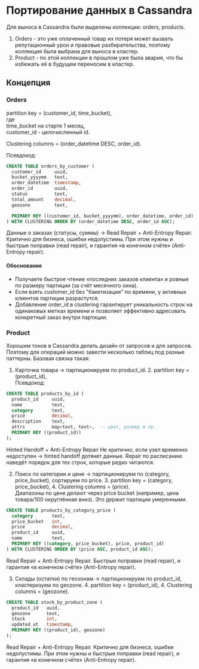 # Портирование данных в Cassandra

Для выноса в Cassandra были выделены коллекции: orders, products.

1. Orders - это уже оплаченный товар их потеря может вызвать репутационный урон и правовые разбирательства, 
поэтому коллекция была выбрана для выноса в кластер. 
2. Product - по этой коллекции в прошлом уже была авария, что бы избежать её в будущем переносим в кластер. 

## Концепция

### Orders
partition key = (customer_id, time_bucket),   
где  
time_bucket на старте 1 месяц,  
customer_id - целочисленный id.

Clustering columns = (order_datetime DESC, order_id).   

Псевдокод:
```sql
CREATE TABLE orders_by_customer (
  customer_id     uuid,
  bucket_yyyymm   text,             
  order_datetime  timestamp,
  order_id        uuid,
  status          text,
  total_amount    decimal,
  geozone         text,

  PRIMARY KEY ((customer_id, bucket_yyyymm), order_datetime, order_id)
) WITH CLUSTERING ORDER BY (order_datetime DESC, order_id ASC);

```

Данные о заказах (статусы, суммы) → Read Repair + Anti-Entropy Repair.
Критично для бизнеса, ошибки недопустимы.
При этом нужны и быстрые поправки (read repair), и гарантия «в конечном счёте» (Anti-Entropy repair).

#### Обоснование

* Получаете быстрое чтение «последних заказов клиента» и ровные по размеру партиции (за счёт месячного окна).
* Если взять customer_id без "бакетизации" по времени, у активных клиентов партиции разрастутся.
* Добавление order_id в clustering гарантирует уникальность строк на одинаковых метках времени и позволяет эффективно адресовать конкретный заказ внутри партиции.

### Product

Хорошим тонов в Cassandra делать дизайн от запросов и для запросов. 
Поэтому для операций можно завести несколько таблиц под разные паттерны. Базовая связка такая:

1. Карточка товара → партиционируем по product_id. 
   2. partition key = (product_id),   
Псевдокод:
```sql
CREATE TABLE products_by_id (
  product_id     uuid,
  name           text,
  category       text,
  price          decimal,
  description    text,
  attrs          map<text, text>,  -- цвет, размер и пр.
  PRIMARY KEY ((product_id))
);
```

Hinted Handoff + Anti-Entropy Repair
Не критично, если узел временно недоступен → hinted handoff дотянет данные.
Repair по расписанию наведёт порядок для тех строк, которые редко читаются.

2. Поиск по категории и цене → партиционируем по (category, price_bucket), сортируем по price. 
   3. partition key = (category, price_bucket), 
   4. Clustering columns = (price).   
Диапазоны по цене делают через price bucket (например, цена товара/100 округлённая вниз). Это держит партиции умеренными.
```sql
CREATE TABLE products_by_category_price (
  category       text,
  price_bucket   int,          
  price          decimal,
  product_id     uuid,
  name           text,
  PRIMARY KEY ((category, price_bucket), price, product_id)
) WITH CLUSTERING ORDER BY (price ASC, product_id ASC);
```

Read Repair + Anti-Entropy Repair.
Быстрые поправки (read repair), и гарантия «в конечном счёте» (Anti-Entropy repair).

3. Склады (остатки) по геозонам → партиционируем по product_id, кластеризуем по geozone.
   4. partition key = (product_id), 
   4. Clustering columns = (geozone).

```sql
CREATE TABLE stock_by_product_zone (
  product_id   uuid,
  geozone      text,
  stock        int,
  updated_at   timestamp,
  PRIMARY KEY ((product_id), geozone)
);
```
Read Repair + Anti-Entropy Repair.
Критично для бизнеса, ошибки недопустимы.
При этом нужны и быстрые поправки (read repair), и гарантия «в конечном счёте» (Anti-Entropy repair).